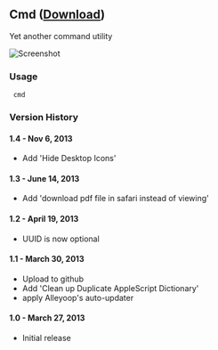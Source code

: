 ## Cmd ([Download](https://raw.github.com/jmjeong/alfred-extension/master/cmd/cmd.alfredworkflow))

Yet another command utility

![Screenshot](https://raw.github.com/jmjeong/alfred-extension/master/cmd/screenshot.png)

###  Usage

```
 cmd            
```

### Version History 

#### 1.4 - Nov 6, 2013

- Add 'Hide Desktop Icons'

#### 1.3 - June 14, 2013

- Add 'download pdf file in safari instead of viewing'

#### 1.2 - April 19, 2013

- UUID is now optional

#### 1.1 - March 30, 2013

- Upload to github
- Add 'Clean up Duplicate AppleScript Dictionary'
- apply Alleyoop's auto-updater

#### 1.0 - March 27, 2013

- Initial release
